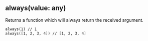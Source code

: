 ## always(value: any)

Returns a function which will always return the received argument.

    always(1) // 1
    always([1, 2, 3, 4]) // [1, 2, 3, 4]